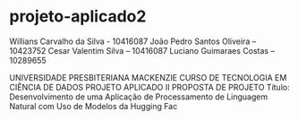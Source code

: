 # projeto-aplicado2
  Willians Carvalho da Silva - 10416087
  João Pedro Santos Oliveira – 10423752
  Cesar Valentim Silva – 10416087
  Luciano Guimaraes Costas – 10289655

UNIVERSIDADE PRESBITERIANA MACKENZIE
CURSO DE TECNOLOGIA EM CIÊNCIA DE DADOS
PROJETO APLICADO II
PROPOSTA DE PROJETO
Título: Desenvolvimento de uma Aplicação de Processamento de Linguagem
Natural com Uso de Modelos da Hugging Fac


